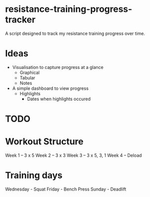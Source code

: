 # resistance-training-progress-tracker
A script designed to track my resistance training progress over time.

# Ideas

- Visualisation to capture progress at a glance
    - Graphical
    - Tabular
    - Notes
- A simple dashboard to view progress
    - Highlights
        - Dates when highlights occured

# TODO

# Workout Structure
Week 1 – 3 x 5
Week 2 – 3 x 3
Week 3 – 3 x 5, 3, 1
Week 4 – Deload

# Training days
Wednesday - Squat
Friday - Bench Press
Sunday - Deadlift
